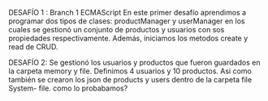 DESAFÍO 1 : Branch 1
ECMAScript
En este primer desafío aprendimos a programar dos tipos de clases: productManager y userManager en los cuales se gestionó un conjunto de productos y usuarios con sos propiedades respectivamente. Además, iniciamos los metodos create y read de CRUD.


DESAFÍO 2: 
Se gestionó los usuarios y productos que fueron guardados en la carpeta memory y file. Definimos 4 usuarios y 10 productos. Asi como también se crearon los json de products y users dentro de la carpeta file System- file.
como lo probabamos?
